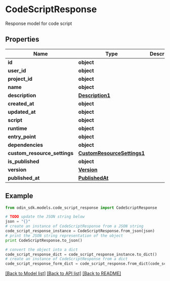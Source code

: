 # CodeScriptResponse

Response model for code script

## Properties

Name | Type | Description | Notes
------------ | ------------- | ------------- | -------------
**id** | **object** |  | 
**user_id** | **object** |  | 
**project_id** | **object** |  | 
**name** | **object** |  | 
**description** | [**Description1**](Description1.md) |  | 
**created_at** | **object** |  | 
**updated_at** | **object** |  | 
**script** | **object** |  | 
**runtime** | **object** |  | 
**entry_point** | **object** |  | 
**dependencies** | **object** |  | 
**custom_resource_settings** | [**CustomResourceSettings1**](CustomResourceSettings1.md) |  | 
**is_published** | **object** |  | 
**version** | [**Version**](Version.md) |  | 
**published_at** | [**PublishedAt**](PublishedAt.md) |  | 

## Example

```python
from odin_sdk.models.code_script_response import CodeScriptResponse

# TODO update the JSON string below
json = "{}"
# create an instance of CodeScriptResponse from a JSON string
code_script_response_instance = CodeScriptResponse.from_json(json)
# print the JSON string representation of the object
print CodeScriptResponse.to_json()

# convert the object into a dict
code_script_response_dict = code_script_response_instance.to_dict()
# create an instance of CodeScriptResponse from a dict
code_script_response_form_dict = code_script_response.from_dict(code_script_response_dict)
```
[[Back to Model list]](../README.md#documentation-for-models) [[Back to API list]](../README.md#documentation-for-api-endpoints) [[Back to README]](../README.md)


